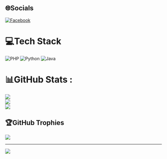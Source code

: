 
## 🌐Socials
[![Facebook](https://img.shields.io/badge/Facebook-%231877F2.svg?logo=Facebook&logoColor=white)](https://facebook.com/v2rayNG) 

# 💻Tech Stack
![PHP](https://img.shields.io/badge/php-%23777BB4.svg?style=for-the-badge&logo=php&logoColor=white) ![Python](https://img.shields.io/badge/python-3670A0?style=for-the-badge&logo=python&logoColor=ffdd54) ![Java](https://img.shields.io/badge/java-%23ED8B00.svg?style=for-the-badge&logo=java&logoColor=white)
# 📊GitHub Stats :
![](https://github-readme-stats.vercel.app/api?username=lpham0734&theme=bear&hide_border=true&include_all_commits=true&count_private=true)<br/>
![](https://github-readme-streak-stats.herokuapp.com/?user=lpham0734&theme=bear&hide_border=true)<br/>
![](https://github-readme-stats.vercel.app/api/top-langs/?username=lpham0734&theme=bear&hide_border=true&include_all_commits=true&count_private=true&layout=compact)

## 🏆GitHub Trophies
![](https://github-trophies.vercel.app/?username=lpham0734&theme=chalk&no-frame=true&no-bg=true&margin-w=4)

---
[![](https://visitcount.itsvg.in/api?id=lpham0734&icon=0&color=0)](https://visitcount.itsvg.in)



